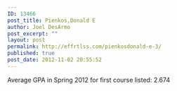 ```yaml
---
ID: 13466
post_title: Pienkos,Donald E
author: Joel DesArmo
post_excerpt: ""
layout: post
permalink: http://effrtlss.com/pienkosdonald-e-3/
published: true
post_date: 2012-11-02 20:55:52
---
```

<p>Average GPA in Spring 2012 for first course listed: 2.674</p>